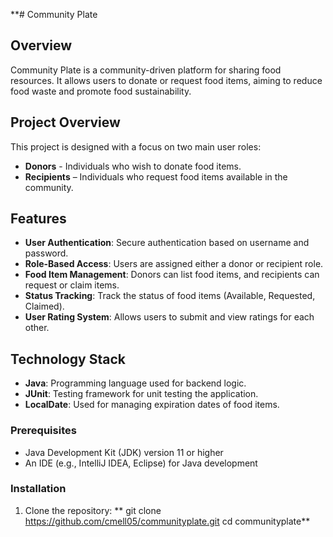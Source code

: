 **# Community Plate

## Overview
Community Plate is a community-driven platform for sharing food resources. It allows users to donate or request food items, aiming to reduce food waste and promote food sustainability. 

## Project Overview
This project is designed with a focus on two main user roles:
- **Donors** - Individuals who wish to donate food items.
- **Recipients** – Individuals who request food items available in the community.

## Features
- **User Authentication**: Secure authentication based on username and password.
- **Role-Based Access**: Users are assigned either a donor or recipient role.
- **Food Item Management**: Donors can list food items, and recipients can request or claim items.
- **Status Tracking**: Track the status of food items (Available, Requested, Claimed).
- **User Rating System**: Allows users to submit and view ratings for each other.

## Technology Stack
- **Java**: Programming language used for backend logic.
- **JUnit**: Testing framework for unit testing the application.
- **LocalDate**: Used for managing expiration dates of food items.

### Prerequisites
- Java Development Kit (JDK) version 11 or higher
- An IDE (e.g., IntelliJ IDEA, Eclipse) for Java development

### Installation

1. Clone the repository:
**   git clone https://github.com/cmell05/communityplate.git
   cd communityplate**
